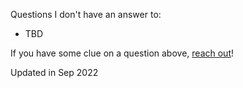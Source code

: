Questions I don't have an answer to:

- TBD

If you have some clue on a question above, [reach out](mailto:yijiachen@pm.me)!

Updated in Sep 2022
